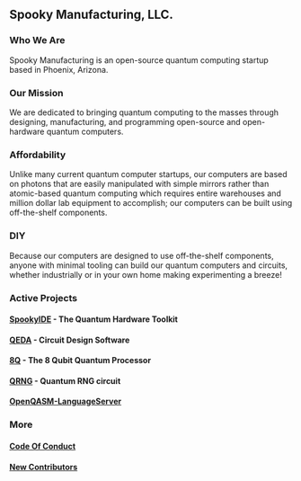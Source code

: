 ## Spooky Manufacturing, LLC.

### Who We Are
Spooky Manufacturing is an open-source quantum computing startup based in Phoenix, Arizona.

### Our Mission
We are dedicated to bringing quantum computing to the masses through designing, manufacturing, and programming open-source and open-hardware quantum computers.

### Affordability
Unlike many current quantum computer startups, our computers are based on photons that are easily manipulated with simple mirrors rather than atomic-based quantum computing which requires entire warehouses and million dollar lab equipment to accomplish; our computers can be built using off-the-shelf components.

### DIY 
Because our computers are designed to use off-the-shelf components, anyone with minimal tooling can build our quantum computers and circuits, whether industrially or in your own home making experimenting a breeze!

### Active Projects

#### [SpookyIDE](SpookyIDE) - The Quantum  Hardware Toolkit

#### [QEDA](QEDA) - Circuit Design Software

#### [8Q](8Q) - The 8 Qubit Quantum Processor

#### [QRNG](QRNG) - Quantum RNG circuit

#### [OpenQASM-LanguageServer ](OpenQASMLS)

### 



### More

#### [Code Of Conduct](CodeOfConduct)
#### [New Contributors](new-contributor)
